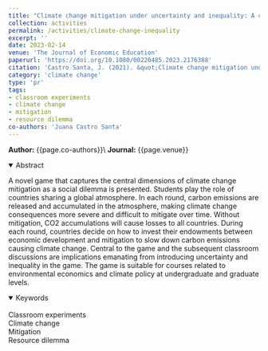 ```yaml
---
title: "Climate change mitigation under uncertainty and inequality: A classroom experiment"
collection: activities
permalink: /activities/climate-change-inequality
excerpt: ''
date: 2023-02-14
venue: 'The Journal of Economic Education'
paperurl: 'https://doi.org/10.1080/00220485.2023.2176388'
citation: 'Castro Santa, J. (2021). &quot;Climate change mitigation under uncertainty and inequality: A classroom experiment &quot; <i>  The Journal of Economic Education </i>. 52(2), 128-144.'
category: 'climate change'
type: 'pr'
tags: 
- classroom experiments
- climate change
- mitigation
- resource dilemma
co-authors: 'Juana Castro Santa'
---
```


<!-- Google tag (gtag.js) -->
<script async src="https://www.googletagmanager.com/gtag/js?id=G-8CEVZ95BRH"></script>
<script>
  window.dataLayer = window.dataLayer || [];
  function gtag(){dataLayer.push(arguments);}
  gtag('js', new Date());

  gtag('config', 'G-8CEVZ95BRH');
</script>

**Author:** {{page.co-authors}}\\
**Journal:** {{page.venue}}

<details open>
<summary>
Abstract
</summary>

<p>
A novel game that captures the central dimensions of climate change mitigation as a social dilemma is presented. Students play the role of countries sharing a global atmosphere. In each round, carbon emissions are released and accumulated in the atmosphere, making climate change consequences more severe and difficult to mitigate over time. Without mitigation, CO2 accumulations will cause losses to all countries. During each round, countries decide on how to invest their endowments between economic development and mitigation to slow down carbon emissions causing climate change. Central to the game and the subsequent classroom discussions are implications emanating from introducing uncertainty and inequality in the game. The game is suitable for courses related to environmental economics and climate policy at undergraduate and graduate levels.
</p>

</details>

<details open>
<summary>
Keywords
</summary>
<br> 
Classroom experiments <br>
Climate change <br>
Mitigation <br>
Resource dilemma

<br>

</details>
